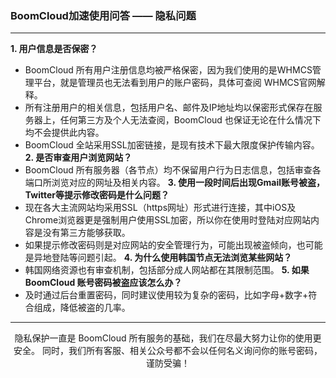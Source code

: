 ### BoomCloud加速使用问答 —— 隐私问题
---
**1. 用户信息是否保密？**
* BoomCloud 所有用户注册信息均被严格保密，因为我们使用的是WHMCS管理平台，就是管理员也无法看到用户的账户密码，具体可查阅 WHMCS官网解释。
* 所有注册用户的相关信息，包括用户名、邮件及IP地址均以保密形式保存在服务器上，任何第三方及个人无法查阅，BoomCloud 也保证无论在什么情况下均不会提供此内容。
* BoomCloud 全站采用SSL加密链接，是现有技术下最大限度保护传输内容。
**2. 是否审查用户浏览网站？**
* BoomCloud 所有服务器（各节点）均不保留用户行为日志信息，包括审查各端口所浏览对应的网址及相关内容。
**3. 使用一段时间后出现Gmail账号被盗，Twitter等提示修改密码是什么问题？**
* 现在各大主流网站均采用SSL（https网址）形式进行连接，其中iOS及Chrome浏览器更是强制用户使用SSL加密，所以你在使用时登陆对应网站内容是没有第三方能够获取。
* 如果提示修改密码则是对应网站的安全管理行为，可能出现被盗倾向，也可能是异地登陆等问题引起。
**4. 为什么使用韩国节点无法浏览某些网站？**
* 韩国网络资源也有审查机制，包括部分成人网站都在其限制范围。
**5. 如果 BoomCloud 账号密码被盗应该怎么办？**
* 及时通过后台重置密码，同时建议使用较为复杂的密码，比如字母+数字+符合组成，降低被盗的几率。 
---
<center>隐私保护一直是 BoomCloud 所有服务的基础，我们在尽最大努力让你的使用更安全。  
同时，我们所有客服、相关公众号都不会以任何名义询问你的账号密码，谨防受骗！</center>
